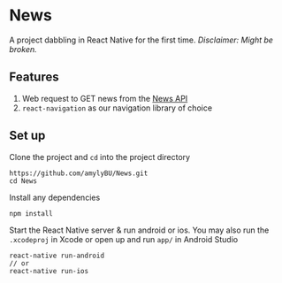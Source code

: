 # News

A project dabbling in React Native for the first time. <i>Disclaimer: Might be broken.</i>

## Features

1) Web request to GET news from the [News API](https://newsapi.org/)
2) `react-navigation` as our navigation library of choice

## Set up

Clone the project and `cd` into the project directory
```
https://github.com/amylyBU/News.git
cd News
```

Install any dependencies
```
npm install
```

Start the React Native server & run android or ios. 
You may also run the `.xcodeproj` in Xcode or open up and run `app/` in Android Studio
```
react-native run-android
// or
react-native run-ios
```
